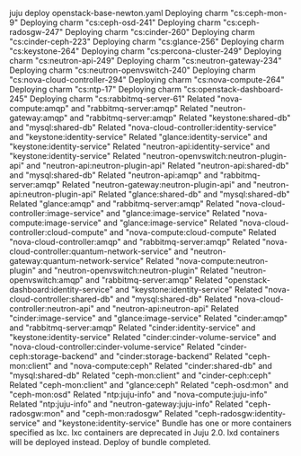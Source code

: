 juju deploy openstack-base-newton.yaml
Deploying charm "cs:ceph-mon-9"
Deploying charm "cs:ceph-osd-241"
Deploying charm "cs:ceph-radosgw-247"
Deploying charm "cs:cinder-260"
Deploying charm "cs:cinder-ceph-223"
Deploying charm "cs:glance-256"
Deploying charm "cs:keystone-264"
Deploying charm "cs:percona-cluster-249"
Deploying charm "cs:neutron-api-249"
Deploying charm "cs:neutron-gateway-234"
Deploying charm "cs:neutron-openvswitch-240"
Deploying charm "cs:nova-cloud-controller-294"
Deploying charm "cs:nova-compute-264"
Deploying charm "cs:ntp-17"
Deploying charm "cs:openstack-dashboard-245"
Deploying charm "cs:rabbitmq-server-61"
Related "nova-compute:amqp" and "rabbitmq-server:amqp"
Related "neutron-gateway:amqp" and "rabbitmq-server:amqp"
Related "keystone:shared-db" and "mysql:shared-db"
Related "nova-cloud-controller:identity-service" and "keystone:identity-service"
Related "glance:identity-service" and "keystone:identity-service"
Related "neutron-api:identity-service" and "keystone:identity-service"
Related "neutron-openvswitch:neutron-plugin-api" and "neutron-api:neutron-plugin-api"
Related "neutron-api:shared-db" and "mysql:shared-db"
Related "neutron-api:amqp" and "rabbitmq-server:amqp"
Related "neutron-gateway:neutron-plugin-api" and "neutron-api:neutron-plugin-api"
Related "glance:shared-db" and "mysql:shared-db"
Related "glance:amqp" and "rabbitmq-server:amqp"
Related "nova-cloud-controller:image-service" and "glance:image-service"
Related "nova-compute:image-service" and "glance:image-service"
Related "nova-cloud-controller:cloud-compute" and "nova-compute:cloud-compute"
Related "nova-cloud-controller:amqp" and "rabbitmq-server:amqp"
Related "nova-cloud-controller:quantum-network-service" and "neutron-gateway:quantum-network-service"
Related "nova-compute:neutron-plugin" and "neutron-openvswitch:neutron-plugin"
Related "neutron-openvswitch:amqp" and "rabbitmq-server:amqp"
Related "openstack-dashboard:identity-service" and "keystone:identity-service"
Related "nova-cloud-controller:shared-db" and "mysql:shared-db"
Related "nova-cloud-controller:neutron-api" and "neutron-api:neutron-api"
Related "cinder:image-service" and "glance:image-service"
Related "cinder:amqp" and "rabbitmq-server:amqp"
Related "cinder:identity-service" and "keystone:identity-service"
Related "cinder:cinder-volume-service" and "nova-cloud-controller:cinder-volume-service"
Related "cinder-ceph:storage-backend" and "cinder:storage-backend"
Related "ceph-mon:client" and "nova-compute:ceph"
Related "cinder:shared-db" and "mysql:shared-db"
Related "ceph-mon:client" and "cinder-ceph:ceph"
Related "ceph-mon:client" and "glance:ceph"
Related "ceph-osd:mon" and "ceph-mon:osd"
Related "ntp:juju-info" and "nova-compute:juju-info"
Related "ntp:juju-info" and "neutron-gateway:juju-info"
Related "ceph-radosgw:mon" and "ceph-mon:radosgw"
Related "ceph-radosgw:identity-service" and "keystone:identity-service"
Bundle has one or more containers specified as lxc. lxc containers are deprecated in Juju 2.0. lxd containers will be deployed instead.
Deploy of bundle completed.
